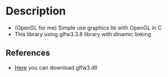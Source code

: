 # Description
- (OpenGL for me) Simple use graphics lib with OpenGL in C
- This library using glfw3.3.8 library with dinamic linking

## References
- [Here](https://www.glfw.org/download.html) you can download glfw3.dll
